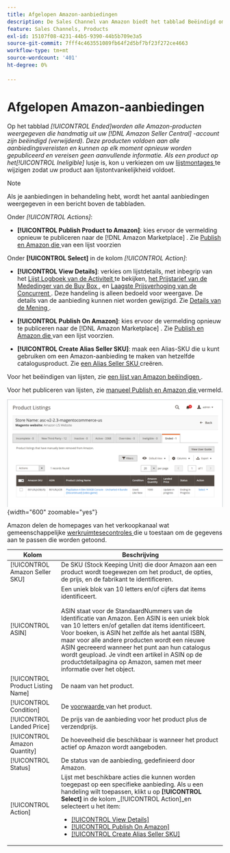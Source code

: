 ```yaml
---
title: Afgelopen Amazon-aanbiedingen
description: De Sales Channel van Amazon biedt het tabblad Beëindigd om afgelopen aanbiedingen op de Amazon Marketplace te bekijken. Deze kun je desgewenst opnieuw publiceren.
feature: Sales Channels, Products
exl-id: 15107f08-4231-44b5-9390-44b5b709e3a5
source-git-commit: 7fff4c463551089fb64f2d5bf7bf23f272ce4663
workflow-type: tm+mt
source-wordcount: '401'
ht-degree: 0%

---
```


# Afgelopen Amazon-aanbiedingen

Op het tabblad _[!UICONTROL Ended]_worden alle Amazon-producten weergegeven die handmatig uit uw [!DNL Amazon Seller Central] -account zijn beëindigd (verwijderd). Deze producten voldoen aan alle aanbiedingsvereisten en kunnen op elk moment opnieuw worden gepubliceerd en vereisen geen aanvullende informatie. Als een product op het_[!UICONTROL Ineligible]_ lusje is, kon u verkiezen om uw [ lijstmontages ](./listing-settings.md) te wijzigen zodat uw product aan lijstontvankelijkheid voldoet.

>[!NOTE]
>
>Als je aanbiedingen in behandeling hebt, wordt het aantal aanbiedingen weergegeven in een bericht boven de tabbladen.

Onder _[!UICONTROL Actions]_:

- **[!UICONTROL Publish Product to Amazon]**: kies ervoor de vermelding opnieuw te publiceren naar de [!DNL Amazon Marketplace] . Zie [ Publish en Amazon die ](./publish-listings-manually.md) van een lijst voorzien

Onder **[!UICONTROL Select]** in de kolom _[!UICONTROL Action]_:

- **[!UICONTROL View Details]**: verkies om lijstdetails, met inbegrip van het [ Lijst Logboek van de Activiteit ](./product-listing-details.md#listing-activity-log) te bekijken, [ het Prijstarief van de Mededinger van de Buy Box ](./product-listing-details.md#buy-box-competitor-pricing), en [ Laagste Prijsverhoging van de Concurrent ](./product-listing-details.md#lowest-competitor-pricing). Deze handeling is alleen bedoeld voor weergave. De details van de aanbieding kunnen niet worden gewijzigd. Zie [ Details van de Mening ](./product-listing-details.md).

- **[!UICONTROL Publish On Amazon]**: kies ervoor de vermelding opnieuw te publiceren naar de [!DNL Amazon Marketplace] . Zie [ Publish en Amazon die ](./publish-listings-manually.md) van een lijst voorzien.

- **[!UICONTROL Create Alias Seller SKU]**: maak een Alias-SKU die u kunt gebruiken om een Amazon-aanbieding te maken van hetzelfde catalogusproduct. Zie [ een Alias Seller SKU ](./create-alias-seller-sku.md) creëren.

Voor het beëindigen van lijsten, zie [ een lijst van Amazon beëindigen ](./end-listings-manually.md).

Voor het publiceren van lijsten, zie [ manueel Publish en Amazon die ](./publish-listings-manually.md) vermeld.

![ Eind Amazon lijsten ](assets/amazon-ended-listings.png){width="600" zoomable="yes"}

Amazon delen de homepages van het verkoopkanaal wat gemeenschappelijke [ werkruimtesecontroles ](./workspace-controls.md) die u toestaan om de gegevens aan te passen die worden getoond.

| Kolom | Beschrijving |
|-----------------------------------|------------------------------------------------------------------------------------------------------------------------------------------------------------------------------------------------------------------------------------------------------------------------------------------------------------------------------------------------------------------------------------------------------------------------------------------------------------------------------------|
| [!UICONTROL Amazon Seller SKU] | De SKU (Stock Keeping Unit) die door Amazon aan een product wordt toegewezen om het product, de opties, de prijs, en de fabrikant te identificeren. |
| [!UICONTROL ASIN] | Een uniek blok van 10 letters en/of cijfers dat items identificeert.<br><br> ASIN staat voor de StandaardNummers van de Identificatie van Amazon. Een ASIN is een uniek blok van 10 letters en/of getallen dat items identificeert. Voor boeken, is ASIN het zelfde als het aantal ISBN, maar voor alle andere producten wordt een nieuwe ASIN gecreeerd wanneer het punt aan hun catalogus wordt geupload. Je vindt een artikel in ASIN op de productdetailpagina op Amazon, samen met meer informatie over het object. |
| [!UICONTROL Product Listing Name] | De naam van het product. |
| [!UICONTROL Condition] | De [ voorwaarde ](./product-listing-condition.md) van het product. |
| [!UICONTROL Landed Price] | De prijs van de aanbieding voor het product plus de verzendprijs. |
| [!UICONTROL Amazon Quantity] | De hoeveelheid die beschikbaar is wanneer het product actief op Amazon wordt aangeboden. |
| [!UICONTROL Status] | De status van de aanbieding, gedefinieerd door Amazon. |
| [!UICONTROL Action] | Lijst met beschikbare acties die kunnen worden toegepast op een specifieke aanbieding. Als u een handeling wilt toepassen, klikt u op **[!UICONTROL Select]** in de kolom _[!UICONTROL Action]_en selecteert u het item:<ul><li>[[!UICONTROL View Details]](./product-listing-details.md)</li><li>[[!UICONTROL Publish On Amazon]](./publish-listings-manually.md)</li><li>[[!UICONTROL Create Alias Seller SKU]](./create-alias-seller-sku.md#region-specific)</li></ul> |
